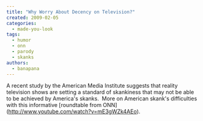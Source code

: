 ```yaml
---
title: "Why Worry About Decency on Television?"
created: 2009-02-05
categories: 
  - made-you-look
tags: 
  - humor
  - onn
  - parody
  - skanks
authors: 
  - banapana
---
```


A recent study by the American Media Institute suggests that reality television shows are setting a standard of skankiness that may not be able to be achieved by America's skanks.  More on American skank's difficulties with this informative \[roundtable from ONN\](http://www.youtube.com/watch?v=mE3gWZk4AEo).
